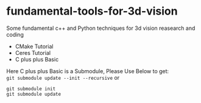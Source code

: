 # fundamental-tools-for-3d-vision
Some fundamental c++ and Python techniques for 3d vision reasearch and coding  

* CMake Tutorial 
* Ceres Tutorial 
* C plus plus Basic  

Here C plus plus Basic is a Submodule, Please Use Below to get:  
`git submodule update --init --recursive`  or   

`git submodule init`  
`git submodule update`


